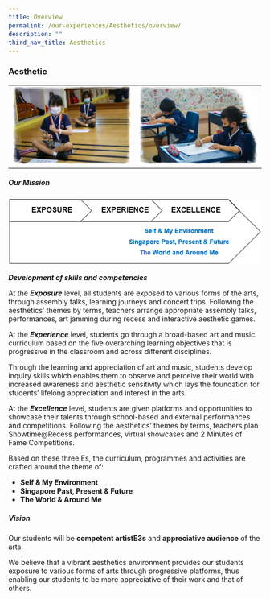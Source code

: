```yaml
---
title: Overview
permalink: /our-experiences/Aesthetics/overview/
description: ""
third_nav_title: Aesthetics
---
```

### **Aesthetic**

<table>
	<tbody>
		<tr>
			<td style="width:50%;">
				<div style="text-align: center;">
					<img src="/images/Our%20Experiences/Aesthetics/IMG_1301.png">
				</div>
			</td>
			<td style="width:50%;">
				<div style="text-align: center;">
					<img src="/images/Our%20Experiences/Aesthetics/IMG_0577.png">
				</div>
			</td>
		</tr>
	</tbody>
</table>

##### Our Mission

![Aesthetics Mission model](/images/Our%20Experiences/Aesthetics/aes2.png)

**_Development of skills and competencies_**

At the **_Exposure_** level, all students are exposed to various forms of the arts, through assembly talks, learning journeys and concert trips. Following the aesthetics’ themes by terms, teachers arrange appropriate assembly talks, performances, art jamming during recess and interactive aesthetic games.

At the **_Experience_** level, students go through a broad-based art and music curriculum based on the five overarching learning objectives that is progressive in the classroom and across different disciplines.

Through the learning and appreciation of art and music, students develop inquiry skills which enables them to observe and perceive their world with increased awareness and aesthetic sensitivity which lays the foundation for students’ lifelong appreciation and interest in the arts.

At the **_Excellence_** level, students are given platforms and opportunities to showcase their talents through school-based and external performances and competitions. Following the aesthetics’ themes by terms, teachers plan Showtime@Recess performances, virtual showcases and 2 Minutes of Fame Competitions. 

Based on these three Es, the curriculum, programmes and activities are crafted around the theme of:

*   **Self & My Environment**
*   **Singapore Past, Present & Future**
*   **The World & Around Me**  

##### Vision

Our students will be **competent artistE3s** and **appreciative audience** of the arts.

We believe that a vibrant aesthetics environment provides our students exposure to various forms of arts through progressive platforms, thus enabling our students to be more appreciative of their work and that of others.
